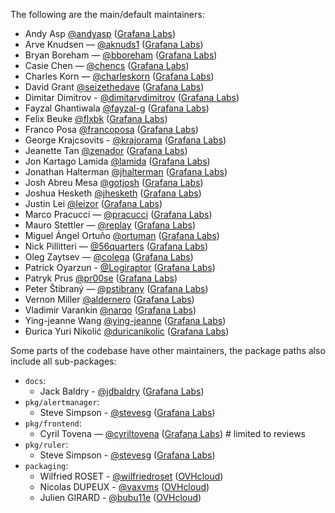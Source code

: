 The following are the main/default maintainers:

- Andy Asp [@andyasp](https://github.com/andyasp) ([Grafana Labs](https://grafana.com/))
- Arve Knudsen — [@aknuds1](https://github.com/aknuds1) ([Grafana Labs](https://grafana.com/))
- Bryan Boreham — [@bboreham](https://github.com/bboreham) ([Grafana Labs](https://grafana.com/))
- Casie Chen — [@chencs](https://github.com/chencs) ([Grafana Labs](https://grafana.com/))
- Charles Korn — [@charleskorn](https://github.com/charleskorn) ([Grafana Labs](https://grafana.com/))
- David Grant [@seizethedave](https://github.com/seizethedave) ([Grafana Labs](https://grafana.com/))
- Dimitar Dimitrov - [@dimitarvdimitrov](https://github.com/dimitarvdimitrov) ([Grafana Labs](https://grafana.com/))
- Fayzal Ghantiwala [@fayzal-g](https://github.com/fayzal) ([Grafana Labs](https://grafana.com/))
- Felix Beuke [@flxbk](https://github.com/flxbk) ([Grafana Labs](https://grafana.com/))
- Franco Posa [@francoposa](https://github.com/francoposa) ([Grafana Labs](https://grafana.com/))
- George Krajcsovits - [@krajorama](https://github.com/krajorama) ([Grafana Labs](https://grafana.com/))
- Jeanette Tan [@zenador](https://github.com/zenador) ([Grafana Labs](https://grafana.com/))
- Jon Kartago Lamida [@lamida](https://github.com/lamida) ([Grafana Labs](https://grafana.com/))
- Jonathan Halterman [@jhalterman](https://github.com/jhalterman) ([Grafana Labs](https://grafana.com/))
- Josh Abreu Mesa [@gotjosh](https://github.com/gotjosh) ([Grafana Labs](https://grafana.com/))
- Joshua Hesketh [@jhesketh](https://github.com/jhesketh) ([Grafana Labs](https://grafana.com/))
- Justin Lei [@leizor](https://github.com/leizor) ([Grafana Labs](https://grafana.com/))
- Marco Pracucci — [@pracucci](https://github.com/pracucci) ([Grafana Labs](https://grafana.com/))
- Mauro Stettler — [@replay](https://github.com/replay) ([Grafana Labs](https://grafana.com/))
- Miguel Ángel Ortuño [@ortuman](https://github.com/ortuman) ([Grafana Labs](https://grafana.com/))
- Nick Pillitteri — [@56quarters](https://github.com/56quarters) ([Grafana Labs](https://grafana.com/))
- Oleg Zaytsev — [@colega](https://github.com/colega) ([Grafana Labs](https://grafana.com/))
- Patrick Oyarzun - [@Logiraptor](https://github.com/Logiraptor) ([Grafana Labs](https://grafana.com/))
- Patryk Prus [@pr00se](https://github.com/pr00se) ([Grafana Labs](https://grafana.com/))
- Peter Štibraný — [@pstibrany](https://github.com/pstibrany) ([Grafana Labs](https://grafana.com/))
- Vernon Miller [@aldernero](https://github.com/aldernero) ([Grafana Labs](https://grafana.com/))
- Vladimir Varankin [@narqo](https://github.com/narqo) ([Grafana Labs](https://grafana.com/))
- Ying-jeanne Wang [@ying-jeanne](https://github.com/ying-jeanne) ([Grafana Labs](https://grafana.com/))
- Đurica Yuri Nikolić [@duricanikolic](https://github.com/duricanikolic) ([Grafana Labs](https://grafana.com/))

Some parts of the codebase have other maintainers, the package paths also include all sub-packages:

- `docs`:
  - Jack Baldry - [@jdbaldry](https://github.com/jdbaldry) ([Grafana Labs](https://grafana.com/))
- `pkg/alertmanager`:
  - Steve Simpson - [@stevesg](https://github.com/stevesg) ([Grafana Labs](https://grafana.com/))
- `pkg/frontend`:
  - Cyril Tovena — [@cyriltovena](https://github.com/cyriltovena) ([Grafana Labs](https://grafana.com/)) # limited to reviews
- `pkg/ruler`:
  - Steve Simpson - [@stevesg](https://github.com/stevesg) ([Grafana Labs](https://grafana.com/))
- `packaging`:
  - Wilfried ROSET - [@wilfriedroset](https://github.com/wilfriedroset) ([OVHcloud](https://www.ovhcloud.com/))
  - Nicolas DUPEUX - [@vaxvms](https://github.com/vaxvms) ([OVHcloud](https://www.ovhcloud.com/))
  - Julien GIRARD - [@bubu11e](https://github.com/bubu11e) ([OVHcloud](https://www.ovhcloud.com/))
